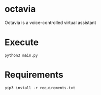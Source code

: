 # octavia
Octavia is a voice-controlled virtual assistant

# Execute

    python3 main.py

# Requirements

    pip3 install -r requirements.txt

